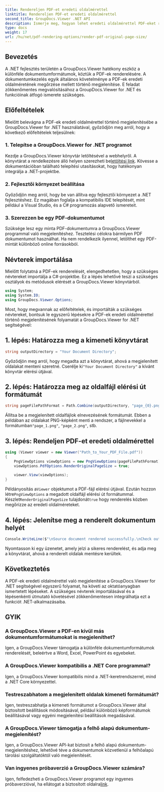 ```yaml
---
title: Rendereljen PDF-et eredeti oldalmérettel
linktitle: Rendereljen PDF-et eredeti oldalmérettel
second_title: GroupDocs.Viewer .NET API
description: Ismerje meg, hogyan lehet eredeti oldalmérettel PDF-eket renderelni a GroupDocs.Viewer for .NET segítségével. Kövesse lépésről lépésre útmutatónkat, és zökkenőmentesen integrálja ezt a funkciót.
type: docs
weight: 17
url: /hu/net/pdf-rendering-options/render-pdf-original-page-size/
---
```

## Bevezetés
A .NET fejlesztés területén a GroupDocs.Viewer hatékony eszköz a különféle dokumentumformátumok, köztük a PDF-ek renderelésére. A dokumentumkezelés egyik általános követelménye a PDF-ek eredeti oldalméretének megőrzése mellett történő megjelenítése. E feladat zökkenőmentes megvalósításához a GroupDocs.Viewer for .NET és funkcióinak átfogó ismerete szükséges.
## Előfeltételek
Mielőtt belevágna a PDF-ek eredeti oldalmérettel történő megjelenítésébe a GroupDocs.Viewer for .NET használatával, győződjön meg arról, hogy a következő előfeltételek teljesülnek:
### 1. Telepítse a GroupDocs.Viewer for .NET programot
 Kezdje a GroupDocs.Viewer könyvtár letöltésével a webhelyről. A könyvtárat a rendelkezésre álló helyen szerezheti be[letöltési link](https://releases.groupdocs.com/viewer/net/). Kövesse a dokumentációban található telepítési utasításokat, hogy hatékonyan integrálja a .NET-projektbe.
### 2. Fejlesztői környezet beállítása
Győződjön meg arról, hogy be van állítva egy fejlesztői környezet a .NET fejlesztéshez. Ez magában foglalja a kompatibilis IDE telepítését, mint például a Visual Studio, és a C# programozás alapvető ismereteit.
### 3. Szerezzen be egy PDF-dokumentumot
Szüksége lesz egy minta PDF-dokumentumra a GroupDocs.Viewer programmal való megjelenítéshez. Tesztelési célokra bármilyen PDF dokumentumot használhat. Ha nem rendelkezik ilyennel, letölthet egy PDF-mintát különböző online forrásokból.

## Névterek importálása
Mielőtt folytatná a PDF-ek renderelését, elengedhetetlen, hogy a szükséges névtereket importálja a C#-projektbe. Ez a lépés lehetővé teszi a szükséges osztályok és metódusok elérését a GroupDocs.Viewer könyvtárból.

```csharp
using System;
using System.IO;
using GroupDocs.Viewer.Options;
```

Most, hogy megvannak az előfeltételek, és importálták a szükséges névtereket, bontsuk le egyszerű lépésekre a PDF-ek eredeti oldalmérettel történő megjelenítésének folyamatát a GroupDocs.Viewer for .NET segítségével:
## 1. lépés: Határozza meg a kimeneti könyvtárat
```csharp
string outputDirectory = "Your Document Directory";
```
 Győződjön meg arról, hogy megadta azt a könyvtárat, ahová a megjelenített oldalakat menteni szeretné. Cserélje ki`"Your Document Directory"` a kívánt könyvtár elérési útjával.
## 2. lépés: Határozza meg az oldalfájl elérési út formátumát
```csharp
string pageFilePathFormat = Path.Combine(outputDirectory, "page_{0}.png");
```
Állítsa be a megjelenített oldalfájlok elnevezésének formátumát. Ebben a példában az oldalakat PNG-képként menti a rendszer, a fájlnevekkel a formátumban`"page_1.png"`, `"page_2.png"`, stb.
## 3. lépés: Rendeljen PDF-et eredeti oldalmérettel
```csharp
using (Viewer viewer = new Viewer("Path_to_Your_PDF_File.pdf"))
{
    PngViewOptions viewOptions = new PngViewOptions(pageFilePathFormat);
    viewOptions.PdfOptions.RenderOriginalPageSize = true;
    
    viewer.View(viewOptions);
}
```
 Példányosítás a`Viewer` objektumot a PDF-fájl elérési útjával. Ezután hozzon létre`PngViewOptions` a megadott oldalfájl elérési út formátummal. Készlet`RenderOriginalPageSize` tulajdonát`true` hogy renderelés közben megőrizze az eredeti oldalméreteket.
## 4. lépés: Jelenítse meg a renderelt dokumentum helyét
```csharp
Console.WriteLine($"\nSource document rendered successfully.\nCheck output in {outputDirectory}.");
```
Nyomtasson ki egy üzenetet, amely jelzi a sikeres renderelést, és adja meg a könyvtárat, ahová a renderelt oldalak mentésre kerültek.

## Következtetés
A PDF-ek eredeti oldalmérettel való megjelenítése a GroupDocs.Viewer for .NET segítségével egyszerű folyamat, ha követi az oktatóanyagban ismertetett lépéseket. A szükséges névterek importálásával és a lépésenkénti útmutató követésével zökkenőmentesen integrálhatja ezt a funkciót .NET-alkalmazásaiba.
## GYIK
### A GroupDocs.Viewer a PDF-en kívül más dokumentumformátumokat is megjeleníthet?
Igen, a GroupDocs.Viewer támogatja a különféle dokumentumformátumok renderelését, beleértve a Word, Excel, PowerPoint és egyebeket.
### A GroupDocs.Viewer kompatibilis a .NET Core programmal?
Igen, a GroupDocs.Viewer kompatibilis mind a .NET-keretrendszerrel, mind a .NET Core környezettel.
### Testreszabhatom a megjelenített oldalak kimeneti formátumát?
Igen, testreszabhatja a kimeneti formátumot a GroupDocs.Viewer által biztosított beállítások módosításával, például különböző képformátumok beállításával vagy egyéni megjelenítési beállítások megadásával.
### A GroupDocs.Viewer támogatja a felhő alapú dokumentum-megjelenítést?
Igen, a GroupDocs.Viewer API-kat biztosít a felhő alapú dokumentum-megjelenítéshez, lehetővé téve a dokumentumok közvetlenül a felhőalapú tárolási szolgáltatóktól való megjelenítését.
### Van ingyenes próbaverzió a GroupDocs.Viewer számára?
 Igen, felfedezheti a GroupDocs.Viewer programot egy ingyenes próbaverzióval, ha ellátogat a biztosított oldalra[link](https://releases.groupdocs.com/).